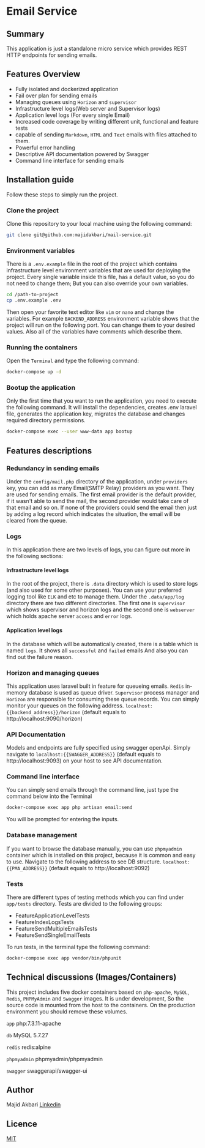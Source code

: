 # Email Service
## Summary
This application is just a standalone micro service which provides REST HTTP endpoints for sending emails.

## Features Overview
* Fully isolated and dockerized application
* Fail over plan for sending emails
* Managing queues using `Horizon` and `supervisor`
* Infrastructure level logs(Web server and Supervisor logs)
* Application level logs (For every single Email)
* Increased code coverage by writing different unit, functional and feature tests
* capable of sending `Markdown`, `HTML` and `Text` emails with files attached to them.
* Powerful error handling
* Descriptive API documentation powered by Swagger
* Command line interface for sending emails

## Installation guide
Follow these steps to simply run the project.

### Clone the project
Clone this repository to your local machine using the following command:
```bash
git clone git@github.com:majidakbari/mail-service.git
```

### Environment variables
There is a `.env.example` file in the root of the project which contains infrastructure level environment variables that are used for deploying the project.
Every single variable inside this file, has a default value, so you do not need to change them; But you can also override your own variables.
```bash
cd /path-to-project
cp .env.example .env
```
Then open your favorite text editor like `vim` or `nano` and change the variables.
For example `BACKEND_ADDRESS` environment variable shows that the project will run on the following port. You can change them to your desired values.
Also all of the variables have comments which describe them.

### Running the containers
Open the `Terminal` and type the following command:
```bash
docker-compose up -d 
```

### Bootup the application

Only the first time that you want to run the application, you need to execute the following command.
It will install the dependencies, creates .env laravel file, generates the application key, migrates the database and changes required directory permissions.

```bash
docker-compose exec --user www-data app bootup
```
## Features descriptions 

### Redundancy in sending emails
Under the `config/mail.php` directory of the application, under `providers` key, you can add as many Email(SMTP Relay) providers as you want. They are used for sending emails. The first email provider is the default provider, if it wasn't able to send the mail, the second provider would take care of that email and so on. If none of the providers could send the email then just by adding a log record which indicates the situation, the email will be cleared from the queue. 

### Logs
In this application there are two levels of logs, you can figure out more in the following sections:

#### Infrastructure level logs
In the root of the project, there is `.data` directory which is used to store logs (and also used for some other purposes). You can use your preferred logging tool like `ELK` and etc to manage them.
Under the `.data/app/log` directory there are two different directories. The first one is `supervisor` which shows supervisor and horizon logs and the second one is `webserver` which holds apache server `access` and `error` logs.

#### Application level logs
In the database which will be automatically created, there is a table which is named `logs`. It shows all `successful` and `failed` emails And also you can find out the failure reason. 

### Horizon and managing queues
This application uses laravel built in feature for queueing emails. `Redis` in-memory database is used as queue driver. `Supervisor` process manager and `Horizon` are responsible for consuming these queue records. You can simply monitor your queues on the following address. 
`localhost:{{backend_address}}/horizon` (default equals to http://localhost:9090/horizon)
### API Documentation
Models and endpoints are fully specified using swagger openApi.
Simply navigate to `localhost:{{SWAGGER_ADDRESS}}` (default equals to http://localhost:9093) on your host to see API documentation.

### Command line interface
You can simply send emails through the command line, just type the command below into the Terminal
```bash
docker-compose exec app php artisan email:send
```
You will be prompted for entering the inputs.

### Database management
If you want to browse the database manually, you can use `phpmyadmin` container which is installed on this project, because it is common and easy to use.
Navigate to the following address to see DB structure.
`localhost:{{PMA_ADDRESS}}` (default equals to http://localhost:9092)

### Tests
There are different types of testing methods which you can find under `app/tests` directory. Tests are divided to the following groups:
* FeatureApplicationLevelTests
* FeatureIndexLogsTests
* FeatureSendMultipleEmailsTests
* FeatureSendSingleEmailTests

To run tests, in the terminal type the following command:
```bash
docker-compose exec app vendor/bin/phpunit
```


## Technical discussions (Images/Containers)
This project includes five docker containers based on `php-apache`, `MySQL`, `Redis`, `PHPMyAdmin` and `Swagger` images.
It is under development, So the source code is mounted from the host to the containers. On the production environment you should remove these volumes.

`app`
php:7.3.11-apache

`db`
MySQL 5.7.27

`redis`
redis:alpine

`phpmyadmin`
phpmyadmin/phpmyadmin

`swagger`
swaggerapi/swagger-ui

## Author
Majid Akbari [Linkedin](https://linkedin.com/in/majid-akbari)

## Licence
[MIT](https://choosealicense.com/licenses/mit/)
